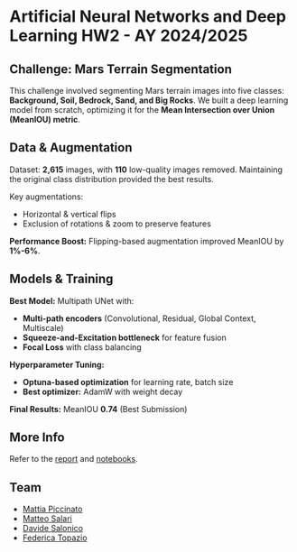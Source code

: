 # Artificial Neural Networks and Deep Learning HW2 - AY 2024/2025

## Challenge: Mars Terrain Segmentation

This challenge involved segmenting Mars terrain images into five classes: **Background, Soil, Bedrock, Sand, and Big Rocks**. We built a deep learning model from scratch, optimizing it for the **Mean Intersection over Union (MeanIOU) metric**.

## Data & Augmentation

Dataset: **2,615** images, with **110** low-quality images removed. Maintaining the original class distribution provided the best results.

Key augmentations:
- Horizontal & vertical flips
- Exclusion of rotations & zoom to preserve features

**Performance Boost:** Flipping-based augmentation improved MeanIOU by **1%-6%**.

## Models & Training

**Best Model:** Multipath UNet with:
- **Multi-path encoders** (Convolutional, Residual, Global Context, Multiscale)
- **Squeeze-and-Excitation bottleneck** for feature fusion
- **Focal Loss** with class balancing

**Hyperparameter Tuning:**
- **Optuna-based optimization** for learning rate, batch size
- **Best optimizer:** AdamW with weight decay

**Final Results:** MeanIOU **0.74** (Best Submission)

## More Info

Refer to the [report](report.pdf) and [notebooks](/notebooks).

## Team
* [Mattia Piccinato](https://github.com/peetceenatoo)
* [Matteo Salari](https://github.com/matteo-salari)
* [Davide Salonico](https://github.com/DavideSalonico)
* [Federica Topazio](https://github.com/federicatopazio)
